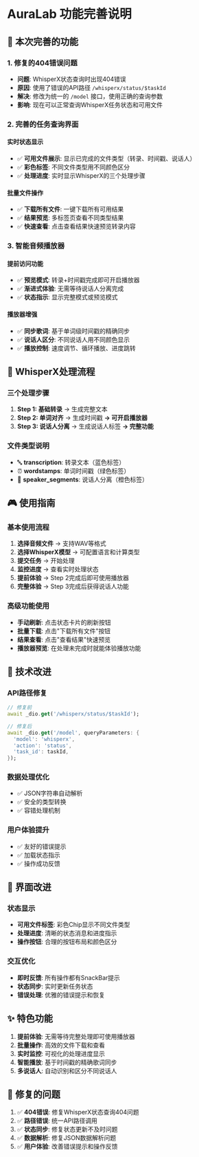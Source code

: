 # AuraLab 功能完善说明

## 🎯 本次完善的功能

### 1. 修复的404错误问题
- **问题**: WhisperX状态查询时出现404错误
- **原因**: 使用了错误的API路径 `/whisperx/status/$taskId`
- **解决**: 修改为统一的 `/model` 接口，使用正确的查询参数
- **影响**: 现在可以正常查询WhisperX任务状态和可用文件

### 2. 完善的任务查询界面

#### 实时状态显示
- ✅ **可用文件展示**: 显示已完成的文件类型（转录、时间戳、说话人）
- ✅ **彩色标签**: 不同文件类型用不同颜色区分
- ✅ **处理进度**: 实时显示WhisperX的三个处理步骤

#### 批量文件操作
- ✅ **下载所有文件**: 一键下载所有可用结果
- ✅ **结果预览**: 多标签页查看不同类型结果
- ✅ **快速查看**: 点击查看结果快速预览转录内容

### 3. 智能音频播放器

#### 提前访问功能
- ✅ **预览模式**: 转录+时间戳完成即可开启播放器
- ✅ **渐进式体验**: 无需等待说话人分离完成
- ✅ **状态指示**: 显示完整模式或预览模式

#### 播放器增强
- ✅ **同步歌词**: 基于单词级时间戳的精确同步
- ✅ **说话人区分**: 不同说话人用不同颜色显示
- ✅ **播放控制**: 速度调节、循环播放、进度跳转

## 🔄 WhisperX处理流程

### 三个处理步骤
1. **Step 1: 基础转录** → 生成完整文本
2. **Step 2: 单词对齐** → 生成时间戳 **→ 可开启播放器**
3. **Step 3: 说话人分离** → 生成说话人标签 **→ 完整功能**

### 文件类型说明
- 🔤 **transcription**: 转录文本（蓝色标签）
- ⏰ **wordstamps**: 单词时间戳（绿色标签）
- 👥 **speaker_segments**: 说话人分离（橙色标签）

## 🎮 使用指南

### 基本使用流程
1. **选择音频文件** → 支持WAV等格式
2. **选择WhisperX模型** → 可配置语言和计算类型
3. **提交任务** → 开始处理
4. **监控进度** → 查看实时处理状态
5. **提前体验** → Step 2完成后即可使用播放器
6. **完整体验** → Step 3完成后获得说话人功能

### 高级功能使用
- **手动刷新**: 点击状态卡片的刷新按钮
- **批量下载**: 点击"下载所有文件"按钮
- **结果查看**: 点击"查看结果"快速预览
- **播放器预览**: 在处理未完成时就能体验播放功能

## 🔧 技术改进

### API路径修复
```dart
// 修复前
await _dio.get('/whisperx/status/$taskId');

// 修复后  
await _dio.get('/model', queryParameters: {
  'model': 'whisperx',
  'action': 'status',
  'task_id': taskId,
});
```

### 数据处理优化
- ✅ JSON字符串自动解析
- ✅ 安全的类型转换
- ✅ 容错处理机制

### 用户体验提升
- ✅ 友好的错误提示
- ✅ 加载状态指示
- ✅ 操作成功反馈

## 📱 界面改进

### 状态显示
- **可用文件标签**: 彩色Chip显示不同文件类型
- **处理进度**: 清晰的状态消息和进度指示
- **操作按钮**: 合理的按钮布局和颜色区分

### 交互优化
- **即时反馈**: 所有操作都有SnackBar提示
- **状态同步**: 实时更新任务状态
- **错误处理**: 优雅的错误提示和恢复

## ✨ 特色功能

1. **提前体验**: 无需等待完整处理即可使用播放器
2. **批量操作**: 高效的文件下载和查看
3. **实时监控**: 可视化的处理进度显示
4. **智能播放**: 基于时间戳的精确歌词同步
5. **多说话人**: 自动识别和区分不同说话人

## 🐛 修复的问题

1. ✅ **404错误**: 修复WhisperX状态查询404问题
2. ✅ **路径错误**: 统一API路径调用
3. ✅ **状态同步**: 修复状态更新不及时问题
4. ✅ **数据解析**: 修复JSON数据解析问题
5. ✅ **用户体验**: 改善错误提示和操作反馈 